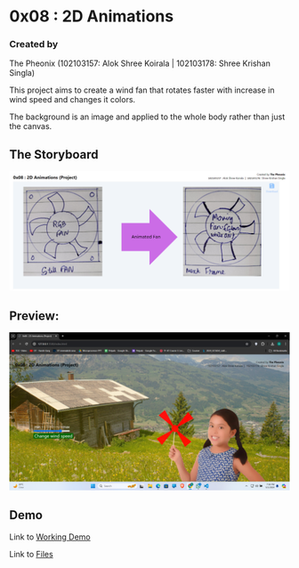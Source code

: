 # 0x08 : 2D Animations 


### Created by
The Pheonix (102103157: Alok Shree Koirala | 102103178: Shree Krishan Singla)

This project aims to create a wind fan that rotates faster with increase in wind speed 
and changes it colors.

The  background is an image and applied to the whole body rather than just the canvas.

## The Storyboard

![alt text](https://github.com/alok059/computer-graphics/blob/main/Storyboard_f.png?raw=true)

## Preview:
![alt text](https://github.com/alok059/0x08-2d-animation-project/blob/master/project_screenshot.png?raw=true)


## Demo ##

Link to 
[Working Demo](https://alok059.github.io/0x08-2d-animation-project)


Link to [Files](./demo)
